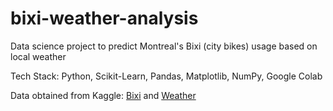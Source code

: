 # bixi-weather-analysis
Data science project to predict Montreal's Bixi (city bikes) usage based on local weather

Tech Stack: Python, Scikit-Learn, Pandas, Matplotlib, NumPy, Google Colab

Data obtained from Kaggle: [Bixi](https://www.kaggle.com/aubertsigouin/biximtl) and [Weather](https://www.kaggle.com/selfishgene/historical-hourly-weather-data)
